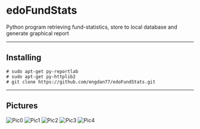 # edoFundStats
Python program retrieving fund-statistics, store to local database and generate graphical report


----------------------
Installing
----------------------
```
# sudo apt-get py-reportlab
# sudo apt-get py-httplib2
# git clone https://github.com/engdan77/edoFundStats.git

```

-------------------------
Pictures
-------------------------
![Pic0](https://github.com/engdan77/edoFundStats/blob/master/pics/pic0.png)
![Pic1](https://github.com/engdan77/edoFundStats/blob/master/pics/pic1.png)
![Pic2](https://github.com/engdan77/edoFundStats/blob/master/pics/pic2.png)
![Pic3](https://github.com/engdan77/edoFundStats/blob/master/pics/pic3.png)
![Pic4](https://github.com/engdan77/edoFundStats/blob/master/pics/pic4.png)
